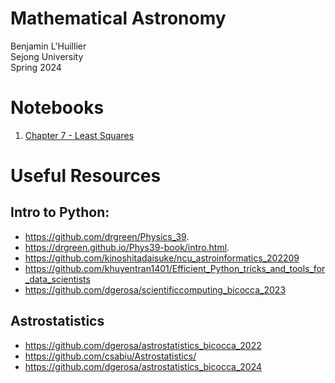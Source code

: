 # Mathematical Astronomy
Benjamin L'Huillier  
Sejong University  
Spring 2024  

# Notebooks
1. [Chapter 7 - Least Squares](Notebooks/Lecture_4_Least_Squares_exercises.ipynb)

# Useful Resources

## Intro to Python: 

* https://github.com/drgreen/Physics_39. 
* https://drgreen.github.io/Phys39-book/intro.html. 
* https://github.com/kinoshitadaisuke/ncu_astroinformatics_202209
* https://github.com/khuyentran1401/Efficient_Python_tricks_and_tools_for_data_scientists
* https://github.com/dgerosa/scientificcomputing_bicocca_2023

## Astrostatistics 

* https://github.com/dgerosa/astrostatistics_bicocca_2022
* https://github.com/csabiu/Astrostatistics/
* https://github.com/dgerosa/astrostatistics_bicocca_2024

